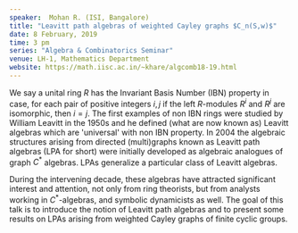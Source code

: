 ```yaml
---
speaker:  Mohan R. (ISI, Bangalore)
title: "Leavitt path algebras of weighted Cayley graphs $C_n(S,w)$"
date: 8 February, 2019
time: 3 pm
series: "Algebra & Combinatorics Seminar"
venue: LH-1, Mathematics Department
website: https://math.iisc.ac.in/~khare/algcomb18-19.html
---
```


We say a unital ring $R$ has the Invariant Basis Number (IBN) property in
case, for each pair of positive integers $i,j$ if the left $R$-modules
$R^i$ and $R^j$ are isomorphic, then $i=j$. The first examples of non IBN
rings were studied by William Leavitt in the 1950s and he defined (what
are now known as) Leavitt algebras which are 'universal' with non IBN
property. In 2004 the algebraic structures arising from directed
(multi)graphs known as Leavitt path algebras (LPA for short) were
initially developed as algebraic analogues of graph $C^*$ algebras. LPAs
generalize a particular class of Leavitt algebras.

During the intervening decade, these algebras have attracted significant
interest and attention, not only from ring theorists, but from analysts
working in $C^*$-algebras, and symbolic dynamicists as well. The goal of
this talk is to introduce the notion of Leavitt path algebras and to
present some results on LPAs arising from weighted Cayley graphs of
finite cyclic groups.

